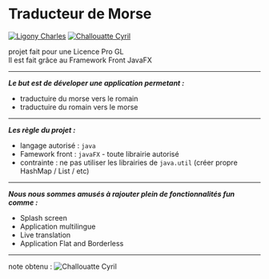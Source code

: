 # Traducteur de Morse 
[![Ligony Charles](https://img.shields.io/badge/Charles-LinkedIn-1E90E7.svg)](https://www.linkedin.com/in/charles-ligony-893177134/)
[![Challouatte Cyril](https://img.shields.io/badge/Cyril-LinkedIn-1E90E7.svg)](https://www.linkedin.com/in/cyril-challouatte-824021160/)

projet fait pour une Licence Pro GL   
Il est fait grâce au Framework Front JavaFX

***

___Le but est de déveloper une application permetant :___

 -  traductuire du morse vers le romain
 -  traductuire du romain vers le morse
 
***

___Les règle du projet :___

 - langage autorisé : `java`
 - Famework front   : `javaFX` - toute librairie autorisé 
 - contrainte       : ne pas utiliser les librairies de `java.util` (créer propre HashMap / List / etc)

***

___Nous nous sommes amusés à rajouter plein de fonctionnalités fun comme :___

 - Splash screen
 - Application multilingue
 - Live translation
 - Application Flat and Borderless
 
***
  
note obtenu  :   ![Challouatte Cyril](https://img.shields.io/badge/17-20-00BB00.svg)
